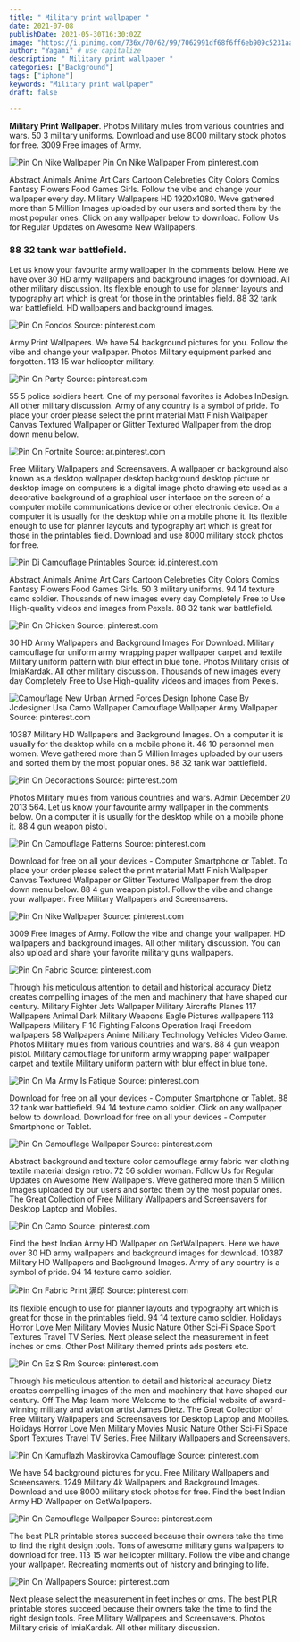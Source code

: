```yaml
---
title: " Military print wallpaper "
date: 2021-07-08
publishDate: 2021-05-30T16:30:02Z
image: "https://i.pinimg.com/736x/70/62/99/7062991df68f6ff6eb909c5231aa8785.jpg"
author: "Yagami" # use capitalize
description: " Military print wallpaper "
categories: ["Background"]
tags: ["iphone"]
keywords: "Military print wallpaper"
draft: false

---
```



**Military Print Wallpaper**. Photos Military mules from various countries and wars. 50 3 military uniforms. Download and use 8000 military stock photos for free. 3009 Free images of Army.

![Pin On Nike Wallpaper](https://i.pinimg.com/474x/de/c8/67/dec86766757355f2f105177a59b0414c.jpg "Pin On Nike Wallpaper")
Pin On Nike Wallpaper From pinterest.com


Abstract Animals Anime Art Cars Cartoon Celebreties City Colors Comics Fantasy Flowers Food Games Girls. Follow the vibe and change your wallpaper every day. Military Wallpapers HD 1920x1080. Weve gathered more than 5 Million Images uploaded by our users and sorted them by the most popular ones. Click on any wallpaper below to download. Follow Us for Regular Updates on Awesome New Wallpapers.

### 88 32 tank war battlefield.

Let us know your favourite army wallpaper in the comments below. Here we have over 30 HD army wallpapers and background images for download. All other military discussion. Its flexible enough to use for planner layouts and typography art which is great for those in the printables field. 88 32 tank war battlefield. HD wallpapers and background images.


![Pin On Fondos](https://i.pinimg.com/originals/96/e2/dc/96e2dc20e6dc49d05baf150906dcc559.jpg "Pin On Fondos")
Source: pinterest.com

Army Print Wallpapers. We have 54 background pictures for you. Follow the vibe and change your wallpaper. Photos Military equipment parked and forgotten. 113 15 war helicopter military.

![Pin On Party](https://i.pinimg.com/originals/bf/d0/a4/bfd0a43daba580216d8102da32aab642.jpg "Pin On Party")
Source: pinterest.com

55 5 police soldiers heart. One of my personal favorites is Adobes InDesign. All other military discussion. Army of any country is a symbol of pride. To place your order please select the print material Matt Finish Wallpaper Canvas Textured Wallpaper or Glitter Textured Wallpaper from the drop down menu below.

![Pin On Fortnite](https://i.pinimg.com/originals/ff/f3/3a/fff33a0e5ac37d04a694ca90125a53d9.png "Pin On Fortnite")
Source: ar.pinterest.com

Free Military Wallpapers and Screensavers. A wallpaper or background also known as a desktop wallpaper desktop background desktop picture or desktop image on computers is a digital image photo drawing etc used as a decorative background of a graphical user interface on the screen of a computer mobile communications device or other electronic device. On a computer it is usually for the desktop while on a mobile phone it. Its flexible enough to use for planner layouts and typography art which is great for those in the printables field. Download and use 8000 military stock photos for free.

![Pin Di Camouflage Printables](https://i.pinimg.com/originals/2a/cf/ec/2acfecf4a22ed8c38f01a216fe239c3b.png "Pin Di Camouflage Printables")
Source: id.pinterest.com

Abstract Animals Anime Art Cars Cartoon Celebreties City Colors Comics Fantasy Flowers Food Games Girls. 50 3 military uniforms. 94 14 texture camo soldier. Thousands of new images every day Completely Free to Use High-quality videos and images from Pexels. 88 32 tank war battlefield.

![Pin On Chicken](https://i.pinimg.com/originals/d8/09/e7/d809e7473a5625839898b3e849d307b4.png "Pin On Chicken")
Source: pinterest.com

30 HD Army Wallpapers and Background Images For Download. Military camouflage for uniform army wrapping paper wallpaper carpet and textile Military uniform pattern with blur effect in blue tone. Photos Military crisis of ImiaKardak. All other military discussion. Thousands of new images every day Completely Free to Use High-quality videos and images from Pexels.

![Camouflage New Urban Armed Forces Design Iphone Case By Jcdesigner Usa Camo Wallpaper Camouflage Wallpaper Army Wallpaper](https://i.pinimg.com/originals/33/ea/40/33ea406d3a85358969fda6731de051dd.jpg "Camouflage New Urban Armed Forces Design Iphone Case By Jcdesigner Usa Camo Wallpaper Camouflage Wallpaper Army Wallpaper")
Source: pinterest.com

10387 Military HD Wallpapers and Background Images. On a computer it is usually for the desktop while on a mobile phone it. 46 10 personnel men women. Weve gathered more than 5 Million Images uploaded by our users and sorted them by the most popular ones. 88 32 tank war battlefield.

![Pin On Decoractions](https://i.pinimg.com/originals/55/8a/ee/558aee9967e48a4a74327e8bf0df0c98.jpg "Pin On Decoractions")
Source: pinterest.com

Photos Military mules from various countries and wars. Admin December 20 2013 564. Let us know your favourite army wallpaper in the comments below. On a computer it is usually for the desktop while on a mobile phone it. 88 4 gun weapon pistol.

![Pin On Camouflage Patterns](https://i.pinimg.com/originals/49/a9/46/49a946fb8a74b8dbd08f6db50173be93.png "Pin On Camouflage Patterns")
Source: pinterest.com

Download for free on all your devices - Computer Smartphone or Tablet. To place your order please select the print material Matt Finish Wallpaper Canvas Textured Wallpaper or Glitter Textured Wallpaper from the drop down menu below. 88 4 gun weapon pistol. Follow the vibe and change your wallpaper. Free Military Wallpapers and Screensavers.

![Pin On Nike Wallpaper](https://i.pinimg.com/474x/de/c8/67/dec86766757355f2f105177a59b0414c.jpg "Pin On Nike Wallpaper")
Source: pinterest.com

3009 Free images of Army. Follow the vibe and change your wallpaper. HD wallpapers and background images. All other military discussion. You can also upload and share your favorite military guns wallpapers.

![Pin On Fabric](https://i.pinimg.com/736x/27/38/6a/27386a320defff8c9711bcf300b7b8c6.jpg "Pin On Fabric")
Source: pinterest.com

Through his meticulous attention to detail and historical accuracy Dietz creates compelling images of the men and machinery that have shaped our century. Military Fighter Jets Wallpaper Military Aircrafts Planes 117 Wallpapers Animal Dark Military Weapons Eagle Pictures wallpapers 113 Wallpapers Military F 16 Fighting Falcons Operation Iraqi Freedom wallpapers 58 Wallpapers Anime Military Technology Vehicles Video Game. Photos Military mules from various countries and wars. 88 4 gun weapon pistol. Military camouflage for uniform army wrapping paper wallpaper carpet and textile Military uniform pattern with blur effect in blue tone.

![Pin On Ma Army Is Fatique](https://i.pinimg.com/originals/2b/dc/19/2bdc1957378e4fb9be6f47800b49b045.gif "Pin On Ma Army Is Fatique")
Source: pinterest.com

Download for free on all your devices - Computer Smartphone or Tablet. 88 32 tank war battlefield. 94 14 texture camo soldier. Click on any wallpaper below to download. Download for free on all your devices - Computer Smartphone or Tablet.

![Pin On Camouflage Wallpaper](https://i.pinimg.com/originals/ec/dd/43/ecdd433de75e91b19166102341e6f82f.jpg "Pin On Camouflage Wallpaper")
Source: pinterest.com

Abstract background and texture color camouflage army fabric war clothing textile material design retro. 72 56 soldier woman. Follow Us for Regular Updates on Awesome New Wallpapers. Weve gathered more than 5 Million Images uploaded by our users and sorted them by the most popular ones. The Great Collection of Free Military Wallpapers and Screensavers for Desktop Laptop and Mobiles.

![Pin On Camo](https://i.pinimg.com/originals/21/6a/66/216a664dc4e676df9a40565e62c95d55.png "Pin On Camo")
Source: pinterest.com

Find the best Indian Army HD Wallpaper on GetWallpapers. Here we have over 30 HD army wallpapers and background images for download. 10387 Military HD Wallpapers and Background Images. Army of any country is a symbol of pride. 94 14 texture camo soldier.

![Pin On Fabric Print 满印](https://i.pinimg.com/originals/a6/10/82/a61082731efef51a5c6cb5f1e289a0bd.png "Pin On Fabric Print 满印")
Source: pinterest.com

Its flexible enough to use for planner layouts and typography art which is great for those in the printables field. 94 14 texture camo soldier. Holidays Horror Love Men Military Movies Music Nature Other Sci-Fi Space Sport Textures Travel TV Series. Next please select the measurement in feet inches or cms. Other Post Military themed prints ads posters etc.

![Pin On Ez S Rm](https://i.pinimg.com/originals/82/87/dc/8287dc397ea40f0be793f7cb568ef0a8.jpg "Pin On Ez S Rm")
Source: pinterest.com

Through his meticulous attention to detail and historical accuracy Dietz creates compelling images of the men and machinery that have shaped our century. Off The Map learn more Welcome to the official website of award-winning military and aviation artist James Dietz. The Great Collection of Free Military Wallpapers and Screensavers for Desktop Laptop and Mobiles. Holidays Horror Love Men Military Movies Music Nature Other Sci-Fi Space Sport Textures Travel TV Series. Free Military Wallpapers and Screensavers.

![Pin On Kamuflazh Maskirovka Camouflage](https://i.pinimg.com/originals/9a/9d/23/9a9d23c8d8e8c870fb3c3c630b7424e9.jpg "Pin On Kamuflazh Maskirovka Camouflage")
Source: pinterest.com

We have 54 background pictures for you. Free Military Wallpapers and Screensavers. 1249 Military 4k Wallpapers and Background Images. Download and use 8000 military stock photos for free. Find the best Indian Army HD Wallpaper on GetWallpapers.

![Pin On Camouflage Wallpaper](https://i.pinimg.com/originals/9c/6d/66/9c6d6650ac22e34fc969fc276a54bf26.jpg "Pin On Camouflage Wallpaper")
Source: pinterest.com

The best PLR printable stores succeed because their owners take the time to find the right design tools. Tons of awesome military guns wallpapers to download for free. 113 15 war helicopter military. Follow the vibe and change your wallpaper. Recreating moments out of history and bringing to life.

![Pin On Wallpapers](https://i.pinimg.com/736x/70/62/99/7062991df68f6ff6eb909c5231aa8785.jpg "Pin On Wallpapers")
Source: pinterest.com

Next please select the measurement in feet inches or cms. The best PLR printable stores succeed because their owners take the time to find the right design tools. Free Military Wallpapers and Screensavers. Photos Military crisis of ImiaKardak. All other military discussion.

